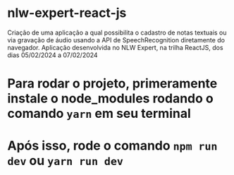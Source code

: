 # nlw-expert-react-js
Criação de uma aplicação a qual possibilita o cadastro de notas textuais ou via gravação de áudio usando a API de SpeechRecognition diretamente do navegador.
Aplicação desenvolvida no NLW Expert, na trilha ReactJS, dos dias 05/02/2024 a 07/02/2024

# Para rodar o projeto, primeramente instale o node_modules rodando o comando `yarn` em seu terminal
# Após isso, rode o comando `npm run dev` ou `yarn run dev`
